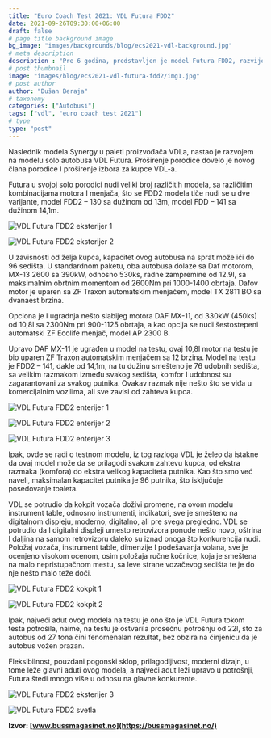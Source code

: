 ```yaml
---
title: "Euro Coach Test 2021: VDL Futura FDD2"
date: 2021-09-26T09:30:00+06:00
draft: false
# page title background image
bg_image: "images/backgrounds/blog/ecs2021-vdl-background.jpg"
# meta description
description : "Pre 6 godina, predstavljen je model Futura FDD2, razvijen od solo verzije Future koja je u tom period doživela veliku popularnost u Evropi."
# post thumbnail
image: "images/blog/ecs2021-vdl-futura-fdd2/img1.jpg"
# post author
author: "Dušan Beraja"
# taxonomy
categories: ["Autobusi"]
tags: ["vdl", "euro coach test 2021"]
# type
type: "post"
---
```


Naslednik modela Synergy u paleti proizvođača VDLa, nastao je razvojem na modelu solo autobusa VDL Futura. Proširenje porodice dovelo je novog člana porodice I proširenje izbora za kupce VDL-a.

Futura u svojoj solo porodici nudi veliki broj različitih modela, sa različitim kombinacijama motora I menjača, što se FDD2 modela tiče nudi se u dve varijante, model FDD2 – 130 sa dužinom od 13m, model FDD – 141 sa dužinom 14,1m.

![VDL Futura FDD2 eksterijer 1](/images/blog/ecs2021-vdl-futura-fdd2/img2.jpg "VDL Futura FDD2 eksterijer 1")

![VDL Futura FDD2 eksterijer 2](/images/blog/ecs2021-vdl-futura-fdd2/img3.jpg "VDL Futura FDD2 eksterijer 2")

U zavisnosti od želja kupca, kapacitet ovog autobusa na sprat može ići do 96 sedišta. U standardnom paketu, oba autobusa dolaze sa Daf motorom, MX-13 2600 sa 390kW, odnosno 530ks, radne zampremine od 12.9l, sa maksimalnim obrtnim momentom od 2600Nm pri 1000-1400 obrtaja. Dafov motor je uparen sa ZF Traxon automatskim menjačem, model TX 2811 BO sa dvanaest brzina.

Opciona je I ugradnja nešto slabijeg motora DAF MX-11, od 330kW (450ks) od 10,8l sa 2300Nm pri 900-1125 obrtaja, a kao opcija se nudi šestostepeni automatski ZF Ecolife menjač, model AP 2300 B.

Upravo DAF MX-11 je ugrađen u model na testu, ovaj 10,8l motor na testu je bio uparen ZF Traxon automatskim menjačem sa 12 brzina. Model na testu je FDD2 – 141, dakle od 14,1m, na tu dužinu smešteno je 76 udobnih sedišta, sa velikim razmakom između svakog sedišta, komfor I udobnost su zagarantovani za svakog putnika. Ovakav razmak nije nešto što se viđa u komercijalnim vozilima, ali sve zavisi od zahteva kupca.

![VDL Futura FDD2 enterijer 1](/images/blog/ecs2021-vdl-futura-fdd2/img4.jpg "VDL Futura FDD2 enterijer 1")

![VDL Futura FDD2 enterijer 2](/images/blog/ecs2021-vdl-futura-fdd2/img5.jpg "VDL Futura FDD2 enterijer 2")

![VDL Futura FDD2 enterijer 3](/images/blog/ecs2021-vdl-futura-fdd2/img6.jpg "VDL Futura FDD2 enterijer 3")

Ipak, ovde se radi o testnom modelu, iz tog razloga VDL je želeo da istakne da ovaj model može da se prilagodi svakom zahtevu kupca, od ekstra razmaka (komfora) do ekstra velikog kapaciteta putnika. Kao što smo već naveli, maksimalan kapacitet putnika je 96 putnika, što isključuje posedovanje toaleta.

VDL se potrudio da kokpit vozača doživi promene, na ovom modelu instrument table, odnosno instrumenti, indikatori, sve je smešteno na digitalnom displeju, moderno, digitalno, ali pre svega pregledno. VDL se potrudio da I digitalni displeji umesto retrovizora ponude nešto novo, oštrina I daljina na samom retrovizoru daleko su iznad onoga što konkurencija nudi. Položaj vozača, instrument table, dimenzije I podešavanja volana, sve je ocenjeno visokom ocenom, osim položaja ručne kočnice, koja je smeštena na malo nepristupačnom mestu, sa leve strane vozačevog sedišta te je do nje nešto malo teže doći.

![VDL Futura FDD2 kokpit 1](/images/blog/ecs2021-vdl-futura-fdd2/img7.jpg "VDL Futura FDD2 kokpit 1")

![VDL Futura FDD2 kokpit 2](/images/blog/ecs2021-vdl-futura-fdd2/img8.jpg "VDL Futura FDD2 kokpit 2")

Ipak, najveći adut ovog modela na testu je ono što je VDL Futura tokom testa potrošila, naime, na testu je ostvarila prosečnu potrošnju od 22l, što za autobus od 27 tona čini fenomenalan rezultat, bez obzira na činjenicu da je autobus vožen prazan.

Fleksibilnost, pouzdani pogonski sklop, prilagodljivost, moderni dizajn, u tome leže glavni aduti ovog modela, a najveći adut leži upravo u potrošnji, Futura štedi mnogo više u odnosu na glavne konkurente.

![VDL Futura FDD2 eksterijer 3](/images/blog/ecs2021-vdl-futura-fdd2/img9.jpg "VDL Futura FDD2 eksterijer 3")

![VDL Futura FDD2 svetla](/images/blog/ecs2021-vdl-futura-fdd2/img10.jpg "VDL Futura FDD2 svetla")

**Izvor: [www.bussmagasinet.no](https://bussmagasinet.no/)**
